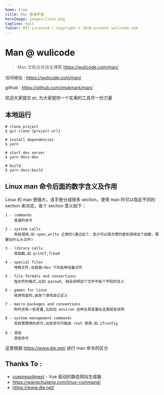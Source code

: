 ```yaml
---
home: true
title: Man 查询手册
heroImage: images/linux.png
tagline: null
footer: MIT Licensed | Copyright © 2018-present wulicode.com
---
```


# Man @ wulicode

> Man 文档合并进主博客 https://wulicode.com/man/

访问地址 : https://wulicode.com/man/

github : https://github.com/imvkmark/man/

欢迎大家提交 pr, 为大家提供一个实用的工具尽一份力量

## 本地运行

```
# clone project
$ git clone {project-url}

# install dependencies
$ yarn

# start dev server
$ yarn docs:dev

# build
$ yarn docs:build
```

## Linux man 命令后面的数字含义及作用

Linux 的 man 很强大，该手册分成很多 section，使用 man 时可以指定不同的 section 来浏览，各个 section 意义如下：

```js:no-line-numbers
1 - commands
    普通的命令

2 - system calls
    系统调用,如 open,write 之类的(通过这个，至少可以很方便的查到调用这个函数，需要加什么头文件)

3 - library calls
    库函数,如 printf,fread

4 - special files
    特殊文件,也就是/dev 下的各种设备文件

5 - file formats and convertions
    指文件的格式,比如 passwd, 就会说明这个文件中各个字段的含义

6 - games for linux
    给游戏留的,由各个游戏自己定义

7 - macro packages and conventions
    附件还有一些变量,比如向 environ 这种全局变量在这里就有说明

8 - system management commands
    系统管理用的命令,这些命令只能由 root 使用,如 ifconfig

9 - 其他
    其他命令
```

这里根据 https://www.die.net/ 进行 man 命令的区分

## Thanks To :

-   [vuepress@next](https://v2.vuepress.vuejs.org/zh/) - Vue 驱动的静态网站生成器
-   https://wangchujiang.com/linux-command/
-   https://www.die.net/
